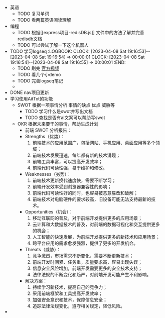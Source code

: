 - 英语
	- TODO 复习单词
	- TODO 看两篇英语阅读理解
- 编程
	- TODO 根据[[express项目-redisDB.js]] 文件中的方法了解并完善 redisdb文档
	- TODO  可以尝试了解一下这个机器人
- TODO 学习logseq
  :LOGBOOK:
  CLOCK: [2023-04-08 Sat 19:16:53]--[2023-04-08 Sat 19:16:54] =>  00:00:01
  CLOCK: [2023-04-08 Sat 19:16:54]--[2023-04-08 Sat 19:16:55] =>  00:00:01
  :END:
	- TODO 刷完 [官方视频](https://www.bilibili.com/video/BV1He4y1q7C2/?share_source=copy_web&vd_source=f58ed9d89bb955dbed8ed34669575bce)
	- TODO 看几个小demo
	- TODO  完善logseq笔记
	-
- DONE nav项目更新
- 学习使用AitTxt的功能
	- SWOT 根据一项事情分析 事情的缺点 优点 威胁等
		- TODO 学习什么是swot并写出文档
		- TODO  查找是否有ai文案可以帮助写swot
	- OKR 根据未来要干的事情，帮助生成计划
		- 前端 SWOT 分析报告：
		- Strengths（优势）：
		  1. 前端技术的应用范围广，包括网站、手机应用、桌面应用等多个领域；
		  2. 前端技术发展迅速，每年都有新的技术涌现；
		  3. 前端工具丰富，可以提高开发效率；
		  4. 前端代码可读性强，易于维护和修改。
		- Weaknesses（劣势）：
		  1. 前端技术更新换代速度快，需要不断学习；
		  2. 前端开发效率受到浏览器兼容性的影响；
		  3. 前端代码可读性好的同时，也容易被恶意篡改和破解；
		  4. 前端技术对电脑硬件的要求较高，旧设备可能无法支持最新的技术。
		- Opportunities（机会）：
		  1. 移动互联网的普及，对于前端开发提供更多的应用场景；
		  2. 云计算和大数据技术的普及，对前端的数据可视化和交互提供更多的机会；
		  3. 人工智能的快速发展，为前端开发提供更多的新技术和应用场景；
		  4. 跨平台应用的需求愈发强烈，提供了更多的开发机会。
		- Threats（威胁）：
		  1. 竞争激烈，市场需求不断变化，需要不断更新技术；
		  2. 前端开发时间紧、任务重，质量要求高，容易出现失误；
		  3. 信息安全风险增加，前端开发需要更多的安全技术支持；
		  4. 法律法规的不断变化和趋严，对前端开发可能产生不利影响。
		- 解决方案：
		  1. 持续学习新技术，提高自己的竞争力；
		  2. 采用前端框架和工具提高开发效率；
		  3. 加强安全意识和技术，保障信息安全；
		  4. 追踪法律法规变化，遵守相关规定，降低风险。
-